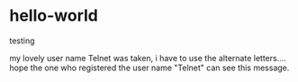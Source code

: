 # hello-world
testing

my lovely user name Telnet was taken, i have to use the alternate letters....
hope the one who registered the user name "Telnet" can see this message.

